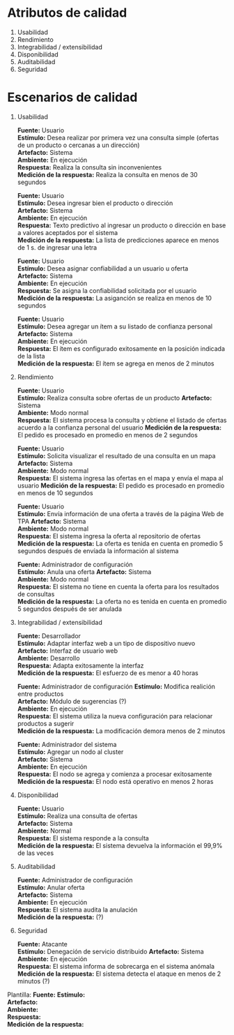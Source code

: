 Atributos de calidad
====================

1. Usabilidad
2. Rendimiento
3. Integrabilidad / extensibilidad
4. Disponibilidad
5. Auditabilidad
6. Seguridad

Escenarios de calidad
=====================

1.    Usabilidad

      **Fuente:** Usuario  
      **Estímulo:** Desea realizar por primera vez una consulta simple (ofertas de un producto o cercanas a un dirección)  
      **Artefacto:** Sistema  
      **Ambiente:** En ejecución  
	  **Respuesta:** Realiza la consulta sin inconvenientes  
      **Medición de la respuesta:** Realiza la consulta en menos de 30 segundos  

	  **Fuente:** Usuario  
      **Estímulo:** Desea ingresar bien el producto o dirección  
      **Artefacto:** Sistema  
      **Ambiente:** En ejecución  
      **Respuesta:** Texto predictivo al ingresar un producto o dirección en base a valores aceptados por el sistema   
      **Medición de la respuesta:** La lista de predicciones aparece en menos de 1 s. de ingresar una letra  

	  **Fuente:** Usuario  
      **Estímulo:** Desea asignar confiabilidad a un usuario u oferta  
      **Artefacto:** Sistema  
      **Ambiente:** En ejecución  
      **Respuesta:** Se asigna la confiabilidad solicitada por el usuario  
      **Medición de la respuesta:** La asiganción se realiza en menos de 10 segundos  

	  **Fuente:** Usuario  
      **Estímulo:** Desea agregar un ítem a su listado de confianza personal  
       **Artefacto:** Sistema  
      **Ambiente:** En ejecución  
      **Respuesta:** El ítem es configurado exitosamente en la posición indicada de la lista  
      **Medición de la respuesta:** El ítem se agrega en menos de 2 minutos  

2.    Rendimiento

	  **Fuente:** Usuario  
      **Estímulo:** Realiza consulta sobre ofertas de un producto
      **Artefacto:** Sistema   
      **Ambiente:** Modo normal  
      **Respuesta:** El sistema procesa la consulta y obtiene el listado de ofertas acuerdo a la confianza personal del usuario
      **Medición de la respuesta:** El pedido es procesado en promedio en menos de 2 segundos
      
	  **Fuente:** Usuario  
      **Estímulo:** Solicita visualizar el resultado de una consulta en un mapa 
      **Artefacto:** Sistema   
      **Ambiente:** Modo normal  
      **Respuesta:** El sistema ingresa las ofertas en el mapa y envía el mapa al usuario
      **Medición de la respuesta:** El pedido es procesado en promedio en menos de 10 segundos

	  **Fuente:** Usuario  
      **Estímulo:** Envía información de una oferta a través de la página Web de TPA
      **Artefacto:** Sistema   
      **Ambiente:** Modo normal  
      **Respuesta:** El sistema ingresa la oferta al repositorio de ofertas  
      **Medición de la respuesta:** La oferta es tenida en cuenta en promedio 5 segundos después de envíada la información al sistema

	  **Fuente:** Administrador de configuración  
      **Estímulo:** Anula una oferta 
      **Artefacto:** Sistema   
      **Ambiente:** Modo normal  
      **Respuesta:** El sistema no tiene en cuenta la oferta para los resultados de consultas  
      **Medición de la respuesta:** La oferta no es tenida en cuenta en promedio 5 segundos después de ser anulada

3.    Integrabilidad / extensibilidad

	  **Fuente:** Desarrollador  
      **Estímulo:** Adaptar interfaz web a un tipo de dispositivo nuevo   
      **Artefacto:** Interfaz de usuario web      
      **Ambiente:** Desarrollo  
      **Respuesta:** Adapta exitosamente la interfaz  
      **Medición de la respuesta:** El esfuerzo de es menor a 40 horas  

	  **Fuente:** Administrador de configuración
      **Estímulo:** Modifica realición entre productos    
      **Artefacto:** Módulo de sugerencias (?)       
      **Ambiente:** En ejecución  
      **Respuesta:** El sistema utiliza la nueva configuración para relacionar productos a sugerir    
      **Medición de la respuesta:** La modificación demora menos de 2 minutos

	  **Fuente:** Administrador del sistema  
      **Estímulo:** Agregar un nodo al cluster     
      **Artefacto:** Sistema       
      **Ambiente:** En ejecución  
      **Respuesta:** El nodo se agrega y comienza a procesar exitosamente   
      **Medición de la respuesta:** El nodo está operativo en menos 2 horas  

4.    Disponibilidad
	  
	  **Fuente:** Usuario  
      **Estímulo:** Realiza una consulta de ofertas  
      **Artefacto:** Sistema    
      **Ambiente:** Normal   
      **Respuesta:** El sistema responde a la consulta   
      **Medición de la respuesta:** El sistema devuelva la información el 99,9% de las veces  
      
5.    Auditabilidad
	  
	  **Fuente:** Administrador de configuración    
      **Estímulo:** Anular oferta  
      **Artefacto:** Sistema    
      **Ambiente:** En ejecución   
      **Respuesta:** El sistema audita la anulación   
      **Medición de la respuesta:** (?) 
      
6.    Seguridad

	  **Fuente:** Atacante   
      **Estímulo:** Denegación de servicio distribuido 
      **Artefacto:** Sistema    
      **Ambiente:** En ejecución    
      **Respuesta:** El sistema informa de sobrecarga en el sistema anómala    
      **Medición de la respuesta:** El sistema detecta el ataque en menos de 2 minutos (?)  

Plantilla: 
	  **Fuente:** 
      **Estímulo:**  
      **Artefacto:**    
      **Ambiente:**    
      **Respuesta:**    
      **Medición de la respuesta:**
